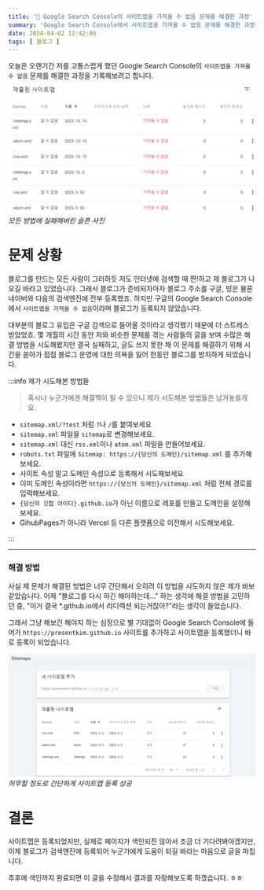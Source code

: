 ```yaml
---
title: '📝 Google Search Console의 사이트맵을 가져올 수 없음 문제를 해결한 과정'
summary: 'Google Search Console에서 사이트맵을 가져올 수 없음 문제를 해결한 과정을 기록합니다.'
date: 2024-04-02 12:42:00
tags: [ 블로그 ]
---
```


오늘은 오랜기간 저를 고통스럽게 했던 Google Search Console의 `사이트맵을 가져올 수 없음` 문제를 해결한 과정을 기록해보려고
합니다.

![sitemap-issue-failed.png](sitemap-issue-failed.png) _모든 방법에 실패해버린 슬픈 사진_

# 문제 상황

블로그를 만드는 모든 사람이 그러하듯 저도 인터넷에 검색할 때 짠!하고 제 블로그가 나오길 바라고 있었습니다.
그래서 블로그가 준비되자마자 블로그 주소를 구글, 빙은 물론 네이버와 다음의 검색엔진에 전부 등록했죠.
하지만 구글의 Google Search Console에서 `사이트맵을 가져올 수 없음`이라며 블로그가 등록되지 않았습니다.

대부분의 블로그 유입은 구글 검색으로 들어올 것이라고 생각했기 때문에 더 스트레스 받았었죠.
몇 개월의 시간 동안 저와 비슷한 문제를 겪는 사람들의 글을 보며 수많은 해결 방법을 시도해봤지만 결국 실패하고,
글도 쓰지 못한 채 이 문제를 해결하기 위해 시간을 쏟아가 점점 블로그 운영에 대한 의욕을 잃어 한동안 블로그를 방치하게 되었습니다.

:::info 제가 시도해본 방법들

> 혹시나 누군가에겐 해결책이 될 수 있으니 제가 시도해본 방법들은 남겨놓을게요.

- `sitemap.xml/?test` 처럼 `?`나 `/`를 붙여보세요
- `sitemap.xml` 파일을 `sitemap`로 변경해보세요.
- `sitemap.xml` 대신 `rss.xml`이나 `atom.xml` 파일을 만들어보세요.
- `robots.txt` 파일에 `Sitemap: https://{당신의 도메인}/sitemap.xml` 를 추가해보세요.
- 사이트 속성 말고 도메인 속성으로 등록해서 시도해보세요
- 이미 도메인 속성이라면 `https://{당신의 도메인}/sitemap.xml` 처럼 전체 경로를 입력해보세요.
- `{당신의 깃헙 아이디}.github.io`가 아닌 이름으로 레포를 만들고 도메인을 설정해보세요.
- GihubPages가 아니라 Vercel 등 다른 플랫폼으로 이전해서 시도해보세요.

:::

---

### 해결 방법

사실 제 문제가 해결된 방법은 너무 간단해서 오히려 이 방법을 시도하지 않은 제가 바보 같았습니다.
어제 "블로그를 다시 하긴 해야하는데..." 하는 생각에 해결 방법을 고민하던 중,
"이거 결국 *.github.io에서 리디렉션 되는거잖아?"라는 생각이 들었습니다.

그래서 그냥 해보긴 해야지 하는 심정으로 별 기대없이 Google Search Console에 들어가
`https://presentkim.github.io` 사이트를 추가하고 사이트맵을 등록했더니 바로 등록이 되었습니다.

![sitemap-issue-success.png](sitemap-issue-success.png)
_허무할 정도로 간단하게 사이트맵 등록 성공_

# 결론

사이트맵은 등록되었지만, 실제로 페이지가 색인되진 않아서 조금 더 기다려봐야겠지만,
이제 블로그가 검색엔진에 등록되어 누군가에게 도움이 되길 바라는 마음으로 글을 마칩니다.

추후에 색인까지 완료되면 이 글을 수정해서 결과를 자랑해보도록 하겠습니다. ㅎㅎ
